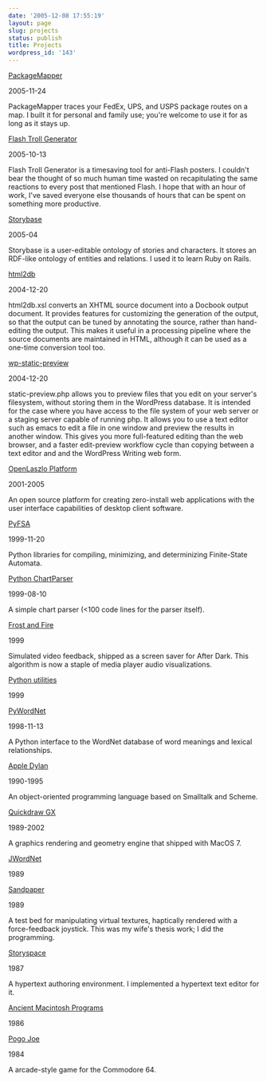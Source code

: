 ```yaml
---
date: '2005-12-08 17:55:19'
layout: page
slug: projects
status: publish
title: Projects
wordpress_id: '143'
---
```


[PackageMapper](http://packagemapper.com/)

2005-11-24

PackageMapper traces your FedEx, UPS, and USPS package routes on a map. I built it for personal and family use; you're welcome to use it for as long as it stays up.

[Flash Troll Generator](/slashbot)

2005-10-13

Flash Troll Generator is a timesaving tool for anti-Flash posters. I couldn't bear the thought of so much human time wasted on recapitulating the same reactions to every post that mentioned Flash. I hope that with an hour of work, I've saved everyone else thousands of hours that can be spent on something more productive.

[Storybase](http://storybase.org/)

2005-04

Storybase is a user-editable ontology of stories and characters. It stores an RDF-like ontology of entities and relations. I used it to learn Ruby on Rails.

[html2db](/software/xslt/html2db/)

2004-12-20

html2db.xsl converts an XHTML source document into a Docbook output document.  It provides features for customizing the generation of the output, so that the output can be tuned by annotating the source, rather than hand-editing the output. This makes it useful in a processing pipeline where the source documents are maintained in HTML, although it can be used as a one-time conversion tool too.

[wp-static-preview](/projects)

2004-12-20

static-preview.php allows you to preview files that you edit on your server's filesystem, without storing them in the WordPress database. It is intended for the case where you have access to the file system of your web server or a staging server capable of running php. It allows you to use a text editor such as emacs to edit a file in one window and preview the results in another window. This gives you more full-featured editing than the web browser, and a faster edit-preview workflow cycle than copying between a text editor and and the WordPress Writing web form.

[OpenLaszlo Platform](http://openlaszlo.org/)

2001-2005

An open source platform for creating zero-install web applications with the user interface capabilities of desktop client software.

[PyFSA](/software/python/fsa/)

1999-11-20

Python libraries for compiling, minimizing, and determinizing Finite-State Automata.

[Python ChartParser](/sources/ChartParser.py)

1999-08-10

A simple chart parser (<100 code lines for the parser itself).

[Frost and Fire](/museum/frost_and_fire.html)

1999

Simulated video feedback, shipped as a screen saver for After Dark. This algorithm is now a staple of media player audio visualizations.

[Python utilities](/software/python/)

1999

[PyWordNet](/projects/pywordnet/)

1998-11-13

A Python interface to the WordNet database of word meanings and lexical relationships.

[Apple Dylan](/museum/apple_dylan.html)

1990-1995

An object-oriented programming language based on Smalltalk and Scheme.

[Quickdraw GX](/museum/quickdraw_gx.html)

1989-2002

A graphics rendering and geometry engine that shipped with MacOS 7.

[JWordNet](http://jwn.sourceforge.net/)

1989

[Sandpaper](/museum/apple_dylan.html)

1989

A test bed for manipulating virtual textures, haptically rendered with a force-feedback joystick. This was my wife's thesis work; I did the programming.

[Storyspace](/museum/storyspace.html)

1987

A hypertext authoring environment. I implemented a hypertext text editor for it.

[Ancient Macintosh Programs](http://groups-beta.google.com/group/comp.sys.mac.digest/browse_thread/thread/9f1aa583f8520ca1/4e05e079caa8891e?q=%22oliver+steele%22+%22several+programs+into+the+info-mac+archives+at+sumex%22#4e05e079caa8891e)

1986

[Pogo Joe](/museum/pogo_joe.html)

1984

A arcade-style game for the Commodore 64.

